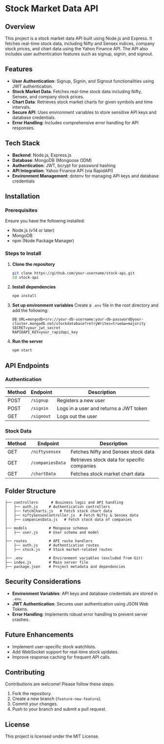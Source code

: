 # Stock Market Data API

## Overview
This project is a stock market data API built using Node.js and Express. It fetches real-time stock data, including Nifty and Sensex indices, company stock prices, and chart data using the Yahoo Finance API. The API also includes user authentication features such as signup, signin, and signout.

## Features
- **User Authentication**: Signup, Signin, and Signout functionalities using JWT authentication.
- **Stock Market Data**: Fetches real-time stock data including Nifty, Sensex, and company stock prices.
- **Chart Data**: Retrieves stock market charts for given symbols and time intervals.
- **Secure API**: Uses environment variables to store sensitive API keys and database credentials.
- **Error Handling**: Includes comprehensive error handling for API responses.

## Tech Stack
- **Backend**: Node.js, Express.js
- **Database**: MongoDB (Mongoose ODM)
- **Authentication**: JWT, bcrypt for password hashing
- **API Integration**: Yahoo Finance API (via RapidAPI)
- **Environment Management**: dotenv for managing API keys and database credentials

## Installation
### Prerequisites
Ensure you have the following installed:
- Node.js (v14 or later)
- MongoDB
- npm (Node Package Manager)

### Steps to Install
1. **Clone the repository**
   ```sh
   git clone https://github.com/your-username/stock-api.git
   cd stock-api
   ```

2. **Install dependencies**
   ```sh
   npm install
   ```

3. **Set up environment variables**
   Create a `.env` file in the root directory and add the following:
   ```env
   DB_URL=mongodb+srv://your-db-username:your-db-password@your-cluster.mongodb.net/stockdatabase?retryWrites=true&w=majority
   SECRET=your_jwt_secret
   RAPIDAPI_KEY=your_rapidapi_key
   ```

4. **Run the server**
   ```sh
   npm start
   ```

## API Endpoints
### Authentication
| Method | Endpoint  | Description |
|--------|----------|-------------|
| POST | `/signup` | Registers a new user |
| POST | `/signin` | Logs in a user and returns a JWT token |
| GET  | `/signout` | Logs out the user |

### Stock Data
| Method | Endpoint | Description |
|--------|----------|-------------|
| GET | `/niftysensex` | Fetches Nifty and Sensex stock data |
| GET | `/companiesData` | Retrieves stock data for specific companies |
| GET | `/chartData` | Fetches stock market chart data |

## Folder Structure
```
├── controllers      # Business logic and API handling
│   ├── auth.js     # Authentication controllers
│   ├── fetchCharts.js   # Fetch stock chart data
│   ├── niftySensexController.js  # Fetch Nifty & Sensex data
│   ├── companiesData.js   # Fetch stock data of companies
│
├── models          # Mongoose schemas
│   ├── user.js     # User schema and model
│
├── routes          # API route handlers
│   ├── auth.js     # Authentication routes
│   ├── stock.js    # Stock market-related routes
│
├── .env            # Environment variables (excluded from Git)
├── index.js        # Main server file
├── package.json    # Project metadata and dependencies
```

## Security Considerations
- **Environment Variables**: API keys and database credentials are stored in `.env`.
- **JWT Authentication**: Secures user authentication using JSON Web Tokens.
- **Error Handling**: Implements robust error handling to prevent server crashes.

## Future Enhancements
- Implement user-specific stock watchlists.
- Add WebSocket support for real-time stock updates.
- Improve response caching for frequent API calls.

## Contributing
Contributions are welcome! Please follow these steps:
1. Fork the repository.
2. Create a new branch (`feature-new-feature`).
3. Commit your changes.
4. Push to your branch and submit a pull request.

## License
This project is licensed under the MIT License.

